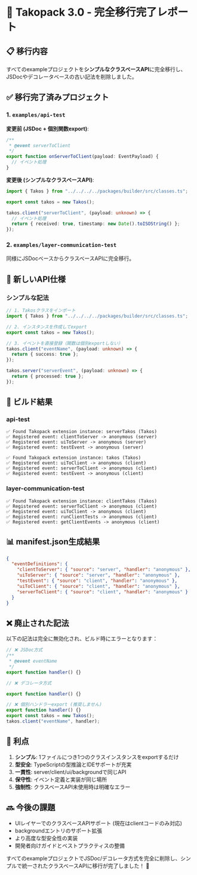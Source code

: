 # 🎯 Takopack 3.0 - 完全移行完了レポート

## 📋 移行内容

すべてのexampleプロジェクトを**シンプルなクラスベースAPI**に完全移行し、JSDocやデコレータベースの古い記法を削除しました。

## ✅ 移行完了済みプロジェクト

### 1. `examples/api-test`

**変更前 (JSDoc + 個別関数export)**:

```typescript
/**
 * @event serverToClient
 */
export function onServerToClient(payload: EventPayload) {
  // イベント処理
}
```

**変更後 (シンプルなクラスベースAPI)**:

```typescript
import { Takos } from "../../../../packages/builder/src/classes.ts";

export const takos = new Takos();

takos.client("serverToClient", (payload: unknown) => {
  // イベント処理
  return { received: true, timestamp: new Date().toISOString() };
});
```

### 2. `examples/layer-communication-test`

同様にJSDocベースからクラスベースAPIに完全移行。

## 🚀 新しいAPI仕様

### シンプルな記法

```typescript
// 1. Takosクラスをインポート
import { Takos } from "../../../../packages/builder/src/classes.ts";

// 2. インスタンスを作成してexport
export const takos = new Takos();

// 3. イベントを直接登録（関数は個別exportしない）
takos.client("eventName", (payload: unknown) => {
  return { success: true };
});

takos.server("serverEvent", (payload: unknown) => {
  return { processed: true };
});
```

## 🔧 ビルド結果

### api-test

```
✅ Found Takopack extension instance: serverTakos (Takos)
✅ Registered event: clientToServer -> anonymous (server)
✅ Registered event: uiToServer -> anonymous (server)  
✅ Registered event: testEvent -> anonymous (server)

✅ Found Takopack extension instance: takos (Takos)
✅ Registered event: uiToClient -> anonymous (client)
✅ Registered event: serverToClient -> anonymous (client)
✅ Registered event: testEvent -> anonymous (client)
```

### layer-communication-test

```
✅ Found Takopack extension instance: clientTakos (Takos)
✅ Registered event: serverToClient -> anonymous (client)
✅ Registered event: uiToClient -> anonymous (client)
✅ Registered event: runClientTests -> anonymous (client)
✅ Registered event: getClientEvents -> anonymous (client)
```

## 📊 manifest.json生成結果

```json
{
  "eventDefinitions": {
    "clientToServer": { "source": "server", "handler": "anonymous" },
    "uiToServer": { "source": "server", "handler": "anonymous" },
    "testEvent": { "source": "client", "handler": "anonymous" },
    "uiToClient": { "source": "client", "handler": "anonymous" },
    "serverToClient": { "source": "client", "handler": "anonymous" }
  }
}
```

## ❌ 廃止された記法

以下の記法は完全に無効化され、ビルド時にエラーとなります：

```typescript
// ❌ JSDoc方式
/**
 * @event eventName
 */
export function handler() {}

// ❌ デコレータ方式

export function handler() {}

// ❌ 個別ハンドラーexport (推奨しません)
export function handler() {}
export const takos = new Takos();
takos.client("eventName", handler);
```

## 🎯 利点

1. **シンプル**: 1ファイルにつき1つのクラスインスタンスをexportするだけ
2. **型安全**: TypeScriptの型推論とIDEサポートが充実
3. **一貫性**: server/client/ui/backgroundで同じAPI
4. **保守性**: イベント定義と実装が同じ場所
5. **強制性**: クラスベースAPI未使用時は明確なエラー

## 🔜 今後の課題

- UIレイヤーでのクラスベースAPIサポート (現在はclientコードのみ対応)
- backgroundエントリのサポート拡張
- より高度な型安全性の実装
- 開発者向けガイドとベストプラクティスの整備

すべてのexampleプロジェクトでJSDoc/デコレータ方式を完全に削除し、シンプルで統一されたクラスベースAPIに移行が完了しました！
🎉
